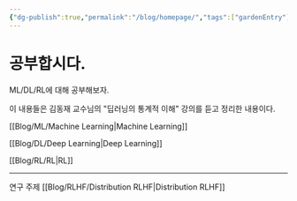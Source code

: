 ```yaml
---
{"dg-publish":true,"permalink":"/blog/homepage/","tags":["gardenEntry"]}
---
```


# 공부합시다.

ML/DL/RL에 대해 공부해보자.

이 내용들은 김동재 교수님의 "딥러닝의 통계적 이해" 강의를 듣고 정리한 내용이다.

[[Blog/ML/Machine Learning\|Machine Learning]]

[[Blog/DL/Deep Learning\|Deep Learning]]

[[Blog/RL/RL\|RL]]

---
연구 주제
[[Blog/RLHF/Distribution RLHF\|Distribution RLHF]]

